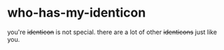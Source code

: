 who-has-my-identicon
====================


you're ~~identicon~~ is not special. there are a lot of other ~~identicons~~
just like you.
